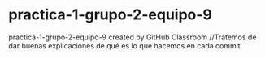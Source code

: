# practica-1-grupo-2-equipo-9
practica-1-grupo-2-equipo-9 created by GitHub Classroom
//Tratemos de dar buenas explicaciones de qué es lo que hacemos en cada commit
